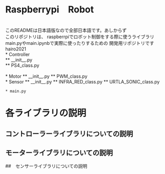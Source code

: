 # Raspberrypi　Robot
<br>
このREADMEは日本語版なので全部日本語です。あしからず
<br>
このリポジトリは、
raspberrpiでロボット制御をする際に使うライブラリ
main.pyやmain.ipynbで実際に使ったりするための
開発用リポジトリです
<br>
hairo2021<br>
    * Controller<br>
        ** __init__.py<br>
        ** PS4_class.py<br>
    <br>
    * Motor
        ** __init__.py
        ** PWM_class.py
    <br>
    * Sensor
        ** __init__.py
        ** INFRA_RED_class.py
        ** URTLA_SONIC_class.py
    
    * main.py

# 各ライブラリの説明

## コントローラーライブラリについての説明

## モーターライブラリについての説明

##　センサーライブラリについての説明






